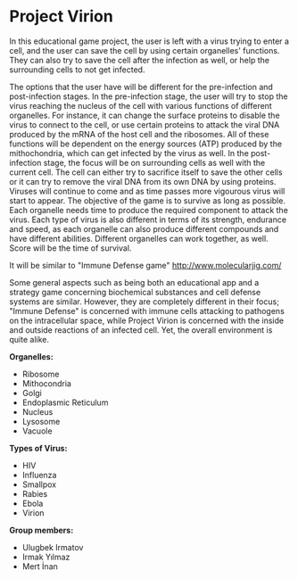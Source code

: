 # Project Virion 

  In this educational game project, the user is left with a virus trying to enter a cell, and the user can save the cell by using certain organelles' functions. They can also try to save the cell after the infection as well, or help the surrounding cells to not get infected.
  
  The options that the user have will be different for the pre-infection and post-infection stages. In the pre-infection stage, the user will try to stop the virus reaching the nucleus of the cell with various functions of different organelles. For instance, it can change the surface proteins to disable the virus to connect to the cell, or use certain proteins to attack the viral DNA produced by the mRNA of the host cell and the ribosomes. All of these functions will be dependent on the energy sources (ATP) produced by the mithochondria, which can get infected by the virus as well. In the post-infection stage, the focus will be on surrounding cells as well with the current cell. The cell can either try to sacrifice itself to save the other cells or it can try to remove the viral DNA from its own DNA by using proteins. Viruses will continue to come and as time passes more vigourous virus will start to appear. The objective of the game is to survive as long as possible. Each organelle needs time to produce the required component to attack the virus. Each type of virus is also different in terms of its strength, endurance and speed, as each organelle can also produce different compounds and have different abilities. Different organelles can work together, as well. Score will be the time of survival.
  
  It will be similar to "Immune Defense game" http://www.molecularjig.com/
 
  Some general aspects such as being both an educational app and a strategy game concerning biochemical substances and cell defense systems are similar. However, they are completely different in their focus; "Immune Defense" is concerned with immune cells attacking to pathogens on the intracellular space, while Project Virion is concerned with the inside and outside reactions of an infected cell. Yet, the overall environment is quite alike.
  
**Organelles:**
  - Ribosome
  - Mithocondria
  - Golgi
  - Endoplasmic Reticulum
  - Nucleus
  - Lysosome
  - Vacuole
  
  
**Types of Virus:**
  - HIV
  - Influenza
  - Smallpox
  - Rabies
  - Ebola
  - Virion
  
  
**Group members:**
  * Ulugbek Irmatov
  * Irmak Yılmaz
  * Mert İnan
